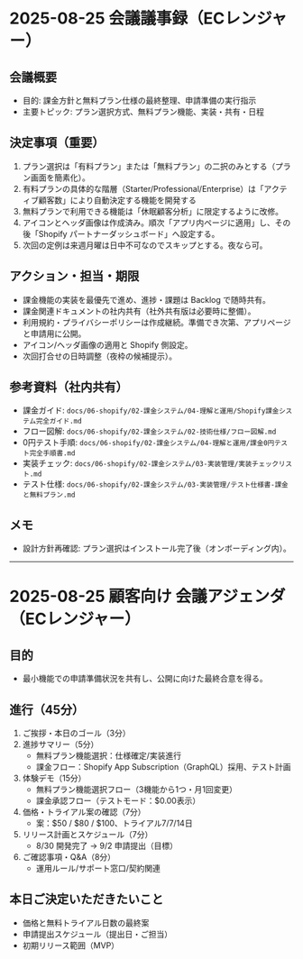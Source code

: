 # 2025-08-25 会議議事録（ECレンジャー）

## 会議概要

- 目的: 課金方針と無料プラン仕様の最終整理、申請準備の実行指示
- 主要トピック: プラン選択方式、無料プラン機能、実装・共有・日程

## 決定事項（重要）

1. プラン選択は「有料プラン」または「無料プラン」の二択のみとする（プラン画面を簡素化）。
2. 有料プランの具体的な階層（Starter/Professional/Enterprise）は「アクティブ顧客数」により自動決定する機能を開発する
3. 無料プランで利用できる機能は「休眠顧客分析」に限定するように改修。
4. アイコンとヘッダ画像は作成済み。順次「アプリ内ページに適用」し、その後「Shopify パートナーダッシュボード」へ設定する。
5. 次回の定例は来週月曜は日中不可なのでスキップとする。夜なら可。

## アクション・担当・期限

- 課金機能の実装を最優先で進め、進捗・課題は Backlog で随時共有。
- 課金関連ドキュメントの社内共有（社外共有版は必要時に整備）。
- 利用規約・プライバシーポリシーは作成継続。準備でき次第、アプリページと申請用に公開。
- アイコン/ヘッダ画像の適用と Shopify 側設定。
- 次回打合せの日時調整（夜枠の候補提示）。

## 参考資料（社内共有）

- 課金ガイド: `docs/06-shopify/02-課金システム/04-理解と運用/Shopify課金システム完全ガイド.md`
- フロー図解: `docs/06-shopify/02-課金システム/02-技術仕様/フロー図解.md`
- 0円テスト手順: `docs/06-shopify/02-課金システム/04-理解と運用/課金0円テスト完全手順書.md`
- 実装チェック: `docs/06-shopify/02-課金システム/03-実装管理/実装チェックリスト.md`
- テスト仕様: `docs/06-shopify/02-課金システム/03-実装管理/テスト仕様書-課金と無料プラン.md`

## メモ

- 設計方針再確認: プラン選択はインストール完了後（オンボーディング内）。

---

# 2025-08-25 顧客向け 会議アジェンダ（ECレンジャー）

## 目的

- 最小機能での申請準備状況を共有し、公開に向けた最終合意を得る。

## 進行（45分）

1. ご挨拶・本日のゴール（3分）
2. 進捗サマリー（5分）
   - 無料プラン機能選択：仕様確定/実装進行
   - 課金フロー：Shopify App Subscription（GraphQL）採用、テスト計画
3. 体験デモ（15分）
   - 無料プラン機能選択フロー（3機能から1つ・月1回変更）
   - 課金承認フロー（テストモード：$0.00表示）
4. 価格・トライアル案の確認（7分）
   - 案：$50 / $80 / $100、トライアル7/7/14日
5. リリース計画とスケジュール（7分）
   - 8/30 開発完了 → 9/2 申請提出（目標）
6. ご確認事項・Q&A（8分）
   - 運用ルール/サポート窓口/契約関連

## 本日ご決定いただきたいこと

- 価格と無料トライアル日数の最終案
- 申請提出スケジュール（提出日・ご担当）
- 初期リリース範囲（MVP）

